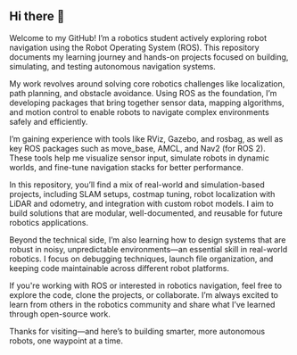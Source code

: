 ## Hi there 👋

Welcome to my GitHub! I’m a robotics student actively exploring robot navigation using the Robot Operating System (ROS). This repository documents my learning journey and hands-on projects focused on building, simulating, and testing autonomous navigation systems.

My work revolves around solving core robotics challenges like localization, path planning, and obstacle avoidance. Using ROS as the foundation, I’m developing packages that bring together sensor data, mapping algorithms, and motion control to enable robots to navigate complex environments safely and efficiently.

I’m gaining experience with tools like RViz, Gazebo, and rosbag, as well as key ROS packages such as move_base, AMCL, and Nav2 (for ROS 2). These tools help me visualize sensor input, simulate robots in dynamic worlds, and fine-tune navigation stacks for better performance.

In this repository, you’ll find a mix of real-world and simulation-based projects, including SLAM setups, costmap tuning, robot localization with LiDAR and odometry, and integration with custom robot models. I aim to build solutions that are modular, well-documented, and reusable for future robotics applications.

Beyond the technical side, I’m also learning how to design systems that are robust in noisy, unpredictable environments—an essential skill in real-world robotics. I focus on debugging techniques, launch file organization, and keeping code maintainable across different robot platforms.

If you're working with ROS or interested in robotics navigation, feel free to explore the code, clone the projects, or collaborate. I’m always excited to learn from others in the robotics community and share what I’ve learned through open-source work.

Thanks for visiting—and here’s to building smarter, more autonomous robots, one waypoint at a time.
